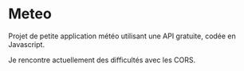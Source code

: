 # Meteo

Projet de petite application météo utilisant une API gratuite, codée en Javascript.

Je rencontre actuellement des difficultés avec les CORS.
